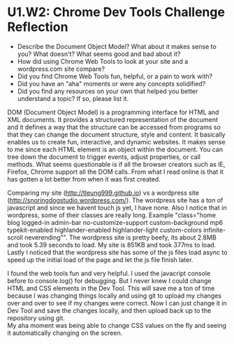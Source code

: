 # U1.W2: Chrome Dev Tools Challenge Reflection

* Describe the Document Object Model? What about it makes sense to you? What doesn't? What seems good and bad about it?
* How did using Chrome Web Tools to look at your site and a wordpress.com site compare?
* Did you find Chrome Web Tools fun, helpful, or a pain to work with?
* Did you have an "aha" moments or were any concepts solidified?
* Did you find any resources on your own that helped you better understand a topic? If so, please list it.

DOM (Document Object Model) is a programming interface for HTML and XML documents. It provides a structured representation of the document and it defines a way that the structure can be accessed from programs so that they can change the document structure, style and content.  It basically enables us to create fun, interactive, and dynamic websites.   It makes sense to me since each HTML element is an object within the document. You can tree down the document to trigger events, adjust properties, or call methods.  What seems questionable is if all the browser creators such as IE, Firefox, Chrome support all the DOM calls.  From what I read online is that it has gotten a lot better from when it was first created.   

Comparing my site (http://tleung999.github.io) vs a wordpress site (http://snoringdogstudio.wordpress.com/).   The wordpress site has a ton of javascript and since we havent touch js yet, I have none.    Also I notice that in wordpress, some of their classes are really long.  Example "class="home blog logged-in admin-bar no-customize-support custom-background mp6 typekit-enabled highlander-enabled highlander-light custom-colors infinite-scroll neverending"".   The wordpress site is pretty beefy, its about 2.8MB and took 5.39 seconds to load.   My site is 851KB and took 377ms to load.   Lastly I noticed that the wordpress site has some of the js files load async to speed up the initial load of the page and let the js file finish later.

I found the web tools fun and very helpful.   I used the javacript console before to console.log() for debugging.   But I never knew I could change HTML and CSS elements in the Dev Tool.   This will save me a ton of time because I was changing things locally and using git to upload my changes over and over to see if my changes were correct.    Now I can just change it in Dev Tool and save the changes locally, and then upload back up to the repository using git.  
My aha moment was being able to change CSS values on the fly and seeing it automatically changing on the screen.   


